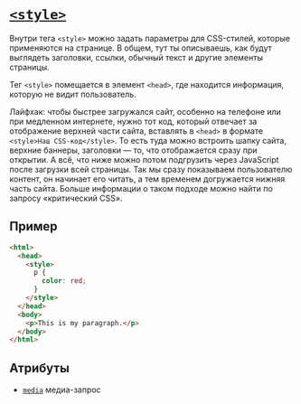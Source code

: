 # [`<style>`](../index.md)

Внутри тега `<style>` можно задать параметры для CSS-стилей, которые применяются на странице. В общем, тут ты описываешь, как будут выглядеть заголовки, ссылки, обычный текст и другие элементы страницы.

Тег `<style>` помещается в элемент `<head>`, где находится информация, которую не видит пользователь.

Лайфхак: чтобы быстрее загружался сайт, особенно на телефоне или при медленном интернете, нужно тот код, который отвечает за отображение верхней части сайта, вставлять в `<head>` в формате `<style>Наш CSS-код</style>`. То есть туда можно встроить шапку сайта, верхние баннеры, заголовки — то, что отображается сразу при открытии. А всё, что ниже можно потом подгрузить через JavaScript после загрузки всей страницы. Так мы сразу показываем пользователю контент, он начинает его читать, а тем временем догружается нижняя часть сайта. Больше информации о таком подходе можно найти по запросу «критический CSS».

## Пример

```html
<html>
  <head>
    <style>
      p {
        color: red;
      }
    </style>
  </head>
  <body>
    <p>This is my paragraph.</p>
  </body>
</html>
```

## Атрибуты

- [`media`](../Attrubutes/media.md) медиа-запрос
